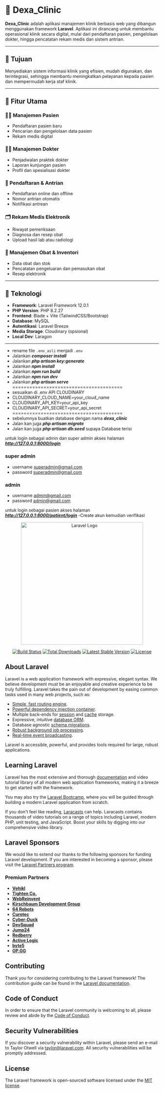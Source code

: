 # 🏥 Dexa_Clinic

**Dexa_Clinic** adalah aplikasi manajemen klinik berbasis web yang dibangun menggunakan framework **Laravel**. Aplikasi ini dirancang untuk membantu operasional klinik secara digital, mulai dari pendaftaran pasien, pengelolaan dokter, hingga pencatatan rekam medis dan sistem antrian.

---

## 🎯 Tujuan

Menyediakan sistem informasi klinik yang efisien, mudah digunakan, dan terintegrasi, sehingga membantu meningkatkan pelayanan kepada pasien dan mempermudah kerja staf klinik.

---
## 🔧 Fitur Utama

### 🧑‍⚕️ Manajemen Pasien
- Pendaftaran pasien baru
- Pencarian dan pengelolaan data pasien
- Rekam medis digital

### 👨‍⚕️ Manajemen Dokter
- Penjadwalan praktek dokter
- Laporan kunjungan pasien
- Profil dan spesialisasi dokter

### 📝 Pendaftaran & Antrian
- Pendaftaran online dan offline
- Nomor antrian otomatis
- Notifikasi antrean

### 🗂️ Rekam Medis Elektronik
- Riwayat pemeriksaan
- Diagnosa dan resep obat
- Upload hasil lab atau radiologi

### 💊 Manajemen Obat & Inventori
- Data obat dan stok
- Pencatatan pengeluaran dan pemasukan obat
- Resep elektronik

---

## 🚀 Teknologi

- **Framework**: Laravel Framework 12.0.1
- **PHP Version**: PHP 8.2.27
- **Frontend**: Blade + Vite (TailwindCSS/Bootstrap)
- **Database**: MySQL
- **Autentikasi**: Laravel Breeze
- **Media Storage**: Cloudinary (opsional)
- **Local Dev**: Laragon

---


- rename file ```.env_asli```  menjadi ```.env```
- Jalankan ***composer install***
- Jalankan ***php artisan key:generate***
- Jalankan ***npm install***
- Jalankan ***npm run build***
- Jalankan ***npm run dev***
- Jalankan ***php artisan serve***
=======================================
- sesuaikan di .env API CLOUDINARY 
- CLOUDINARY_CLOUD_NAME=your_cloud_name
- CLOUDINARY_API_KEY=your_api_key
- CLOUDINARY_API_SECRET=your_api_secret
=======================================
- sebelumnya buatkan database dengan nama ***dexa_clinic***
- Jalan kan juga ***php artisan migrate*** 
- Jalan kan juga ***php artisan db:seed*** supaya Database terisi

untuk login sebagai admin dan super admin akses halaman ***http://127.0.0.1:8000/login***
### super admin
- username superadmin@gmail.com
- password superadmin@gmail.com
### admin
- username admin@gmail.com
- password admin@gmail.com

untuk login sebagai pasien akses halaman ***http://127.0.0.1:8000/patient/login***
-Create akun kemudian verifikasi

<p align="center"><a href="https://laravel.com" target="_blank"><img src="https://raw.githubusercontent.com/laravel/art/master/logo-lockup/5%20SVG/2%20CMYK/1%20Full%20Color/laravel-logolockup-cmyk-red.svg" width="400" alt="Laravel Logo"></a></p>

<p align="center">
<a href="https://github.com/laravel/framework/actions"><img src="https://github.com/laravel/framework/workflows/tests/badge.svg" alt="Build Status"></a>
<a href="https://packagist.org/packages/laravel/framework"><img src="https://img.shields.io/packagist/dt/laravel/framework" alt="Total Downloads"></a>
<a href="https://packagist.org/packages/laravel/framework"><img src="https://img.shields.io/packagist/v/laravel/framework" alt="Latest Stable Version"></a>
<a href="https://packagist.org/packages/laravel/framework"><img src="https://img.shields.io/packagist/l/laravel/framework" alt="License"></a>
</p>

## About Laravel

Laravel is a web application framework with expressive, elegant syntax. We believe development must be an enjoyable and creative experience to be truly fulfilling. Laravel takes the pain out of development by easing common tasks used in many web projects, such as:

- [Simple, fast routing engine](https://laravel.com/docs/routing).
- [Powerful dependency injection container](https://laravel.com/docs/container).
- Multiple back-ends for [session](https://laravel.com/docs/session) and [cache](https://laravel.com/docs/cache) storage.
- Expressive, intuitive [database ORM](https://laravel.com/docs/eloquent).
- Database agnostic [schema migrations](https://laravel.com/docs/migrations).
- [Robust background job processing](https://laravel.com/docs/queues).
- [Real-time event broadcasting](https://laravel.com/docs/broadcasting).

Laravel is accessible, powerful, and provides tools required for large, robust applications.

## Learning Laravel

Laravel has the most extensive and thorough [documentation](https://laravel.com/docs) and video tutorial library of all modern web application frameworks, making it a breeze to get started with the framework.

You may also try the [Laravel Bootcamp](https://bootcamp.laravel.com), where you will be guided through building a modern Laravel application from scratch.

If you don't feel like reading, [Laracasts](https://laracasts.com) can help. Laracasts contains thousands of video tutorials on a range of topics including Laravel, modern PHP, unit testing, and JavaScript. Boost your skills by digging into our comprehensive video library.

## Laravel Sponsors

We would like to extend our thanks to the following sponsors for funding Laravel development. If you are interested in becoming a sponsor, please visit the [Laravel Partners program](https://partners.laravel.com).

### Premium Partners

- **[Vehikl](https://vehikl.com/)**
- **[Tighten Co.](https://tighten.co)**
- **[WebReinvent](https://webreinvent.com/)**
- **[Kirschbaum Development Group](https://kirschbaumdevelopment.com)**
- **[64 Robots](https://64robots.com)**
- **[Curotec](https://www.curotec.com/services/technologies/laravel/)**
- **[Cyber-Duck](https://cyber-duck.co.uk)**
- **[DevSquad](https://devsquad.com/hire-laravel-developers)**
- **[Jump24](https://jump24.co.uk)**
- **[Redberry](https://redberry.international/laravel/)**
- **[Active Logic](https://activelogic.com)**
- **[byte5](https://byte5.de)**
- **[OP.GG](https://op.gg)**

## Contributing

Thank you for considering contributing to the Laravel framework! The contribution guide can be found in the [Laravel documentation](https://laravel.com/docs/contributions).

## Code of Conduct

In order to ensure that the Laravel community is welcoming to all, please review and abide by the [Code of Conduct](https://laravel.com/docs/contributions#code-of-conduct).

## Security Vulnerabilities

If you discover a security vulnerability within Laravel, please send an e-mail to Taylor Otwell via [taylor@laravel.com](mailto:taylor@laravel.com). All security vulnerabilities will be promptly addressed.

## License

The Laravel framework is open-sourced software licensed under the [MIT license](https://opensource.org/licenses/MIT).

